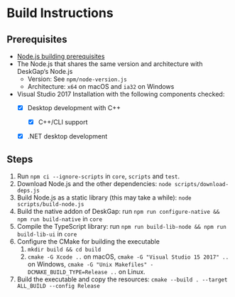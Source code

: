 # Build Instructions

## Prerequisites
* [Node.js building prerequisites](https://github.com/nodejs/node/blob/master/BUILDING.md)
* The Node.js that shares the same version and architecture with DeskGap‘s Node.js
    * Version: See `npm/node-version.js`
    * Architecture: `x64` on macOS and `ia32` on Windows
* Visual Studio 2017 Installation with the following components checked:
    * [x] Desktop development with C++
        * [x] C++/CLI support
    * [x] .NET desktop development


## Steps

1. Run `npm ci --ignore-scripts` in `core`, `scripts` and `test`.
2. Download Node.js and the other dependencies: `node scripts/download-deps.js`
3. Build Node.js as a static library (this may take a while): `node scripts/build-node.js`
4. Build the native addon of DeskGap: run `npm run configure-native && npm run build-native` in `core`
5. Compile the TypeScript library: run `npm run build-lib-node && npm run build-lib-ui` in `core`
6. Configure the CMake for building the executable
    1. `mkdir build && cd build`
    2. `cmake -G Xcode ..` on macOS, `cmake -G "Visual Studio 15 2017" ..` on Windows, `cmake -G "Unix Makefiles" -DCMAKE_BUILD_TYPE=Release ..` on Linux.
7. Build the executable and copy the resources: `cmake --build . --target ALL_BUILD --config Release`